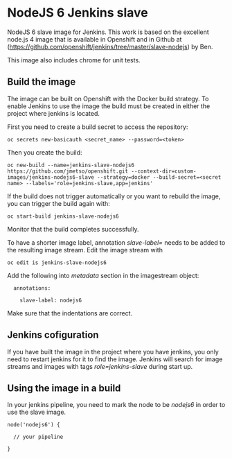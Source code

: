 # NodeJS 6 Jenkins slave

NodeJS 6 slave image for Jenkins. This work is based on the excellent node.js 4 image that is available in Openshift and in Github at (https://github.com/openshift/jenkins/tree/master/slave-nodejs) by Ben.

This image also includes chrome for unit tests.

## Build the image

The image can be built on Openshift with the Docker build strategy. To enable Jenkins to use the image the build must be created in either the project where jenkins is located.

First you need to create a build secret to access the repository:

`oc secrets new-basicauth <secret_name> --password=<token>`

Then you create the build:

`oc new-build --name=jenkins-slave-nodejs6 https://github.com/jmetso/openshift.git --context-dir=custom-images/jenkins-nodejs6-slave --strategy=docker --build-secret=<secret name> --labels='role=jenkins-slave,app=jenkins'`

If the build does not trigger automatically or you want to rebuild the image, you can trigger the build again with:

`oc start-build jenkins-slave-nodejs6`

Monitor that the build completes successfully.

To have a shorter image label, annotation _slave-label=<label>_ needs to be added to the resulting image stream. Edit the image stream with

`oc edit is jenkins-slave-nodejs6`

Add the following into _metadata_ section in the imagestream object:

`  annotations:`

`    slave-label: nodejs6`

Make sure that the indentations are correct.

## Jenkins cofiguration

If you have built the image in the project where you have jenkins, you only need to restart jenkins for it to find the image. Jenkins will search for image streams and images with tags _role=jenkins-slave_ during start up.

## Using the image in a build

In your jenkins pipeline, you need to mark the node to be _nodejs6_ in order to use the slave image.

`node('nodejs6') {`

`  // your pipeline`

`}`

